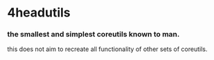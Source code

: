 # 4headutils
### the smallest and simplest coreutils known to man.  
this does not aim to recreate all functionality of other sets of coreutils.  
